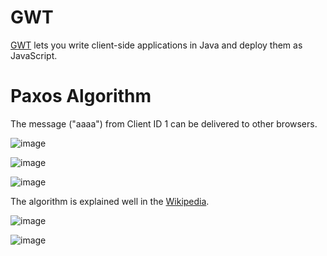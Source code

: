
# GWT

[GWT](http://www.gwtproject.org/overview.html) lets you write client-side applications in Java and deploy them as JavaScript.

# Paxos Algorithm

The message ("aaaa") from Client ID 1 can be delivered to other browsers. 

![image](https://user-images.githubusercontent.com/49010295/112318217-25d9c300-8cf0-11eb-8525-b7d777fa29e2.png)


![image](https://user-images.githubusercontent.com/49010295/112318300-3b4eed00-8cf0-11eb-9afc-78b1e16571b7.png)


![image](https://user-images.githubusercontent.com/49010295/112318281-3722cf80-8cf0-11eb-87c8-51a152c106e0.png)

The algorithm is explained well in the [Wikipedia](https://en.wikipedia.org/wiki/Paxos_(computer_science)#Basic_Paxos).

![image](https://user-images.githubusercontent.com/49010295/112318512-76512080-8cf0-11eb-89e2-7446fa3c8c7d.png)

![image](https://user-images.githubusercontent.com/49010295/112318538-7d782e80-8cf0-11eb-83d0-e4e603519e62.png)
